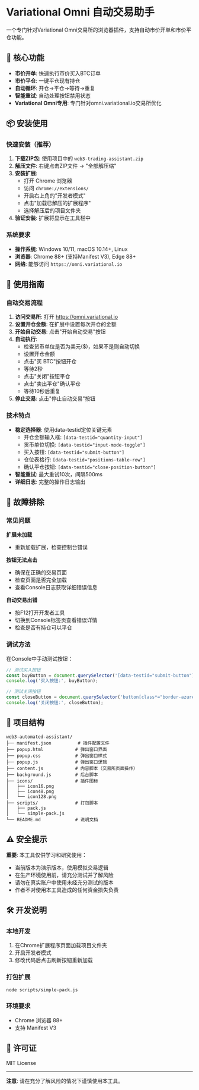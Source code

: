 # Variational Omni 自动交易助手

一个专门针对Variational Omni交易所的浏览器插件，支持自动市价开单和市价平仓功能。

## 🚀 核心功能

- **市价开单**: 快速执行市价买入BTC订单
- **市价平仓**: 一键平仓现有持仓
- **自动循环**: 开仓→平仓→等待→重复
- **智能重试**: 自动处理按钮禁用状态
- **Variational Omni专用**: 专门针对omni.variational.io交易所优化

## 📦 安装使用

### 快速安装（推荐）

1. **下载ZIP包**: 使用项目中的 `web3-trading-assistant.zip`
2. **解压文件**: 右键点击ZIP文件 → "全部解压缩"
3. **安装扩展**:
   - 打开 Chrome 浏览器
   - 访问 `chrome://extensions/`
   - 开启右上角的"开发者模式"
   - 点击"加载已解压的扩展程序"
   - 选择解压后的项目文件夹
4. **验证安装**: 扩展将显示在工具栏中

### 系统要求

- **操作系统**: Windows 10/11, macOS 10.14+, Linux
- **浏览器**: Chrome 88+ (支持Manifest V3), Edge 88+
- **网络**: 能够访问 `https://omni.variational.io`

## 🎯 使用指南

### 自动交易流程

1. **访问交易所**: 打开 https://omni.variational.io
2. **设置开仓金额**: 在扩展中设置每次开仓的金额
3. **开始自动交易**: 点击"开始自动交易"按钮
4. **自动执行**:
   - 检查货币单位是否为美元($)，如果不是则自动切换
   - 设置开仓金额
   - 点击"买 BTC"按钮开仓
   - 等待2秒
   - 点击"关闭"按钮平仓
   - 点击"卖出平仓"确认平仓
   - 等待10秒后重复
5. **停止交易**: 点击"停止自动交易"按钮

### 技术特点

- **稳定选择器**: 使用data-testid定位关键元素
  - 开仓金额输入框: `[data-testid="quantity-input"]`
  - 货币单位切换: `[data-testid="input-mode-toggle"]`
  - 买入按钮: `[data-testid="submit-button"]`
  - 仓位表格行: `[data-testid="positions-table-row"]`
  - 确认平仓按钮: `[data-testid="close-position-button"]`
- **智能重试**: 最大重试10次，间隔500ms
- **详细日志**: 完整的操作日志输出

## 🔧 故障排除

### 常见问题

**扩展未加载**
- 重新加载扩展，检查控制台错误

**按钮无法点击**
- 确保在正确的交易页面
- 检查页面是否完全加载
- 查看Console日志获取详细错误信息

**自动交易出错**
- 按F12打开开发者工具
- 切换到Console标签页查看错误详情
- 检查是否有持仓可以平仓

### 调试方法

在Console中手动测试按钮：
```javascript
// 测试买入按钮
const buyButton = document.querySelector('[data-testid="submit-button"]');
console.log('买入按钮:', buyButton);

// 测试关闭按钮
const closeButton = document.querySelector('button[class*="border-azure"]');
console.log('关闭按钮:', closeButton);
```

## 📁 项目结构

```
web3-automated-assistant/
├── manifest.json          # 插件配置文件
├── popup.html            # 弹出窗口界面
├── popup.css             # 弹出窗口样式
├── popup.js              # 弹出窗口逻辑
├── content.js            # 内容脚本（交易所页面操作）
├── background.js         # 后台脚本
├── icons/                # 插件图标
│   ├── icon16.png
│   ├── icon48.png
│   └── icon128.png
├── scripts/              # 打包脚本
│   ├── pack.js
│   └── simple-pack.js
└── README.md             # 说明文档
```

## ⚠️ 安全提示

**重要**: 本工具仅供学习和研究使用：
- 当前版本为演示版本，使用模拟交易逻辑
- 在生产环境使用前，请充分测试并了解风险
- 请勿在真实账户中使用未经充分测试的版本
- 作者不对使用本工具造成的任何资金损失负责

## 🛠️ 开发说明

### 本地开发
1. 在Chrome扩展程序页面加载项目文件夹
2. 开启开发者模式
3. 修改代码后点击刷新按钮重新加载

### 打包扩展
```bash
node scripts/simple-pack.js
```

### 环境要求
- Chrome 浏览器 88+
- 支持 Manifest V3

## 📄 许可证

MIT License

---

**注意**: 请在充分了解风险的情况下谨慎使用本工具。
